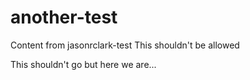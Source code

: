 # another-test

Content from jasonrclark-test
This shouldn't be allowed

This shouldn't go but here we are...
